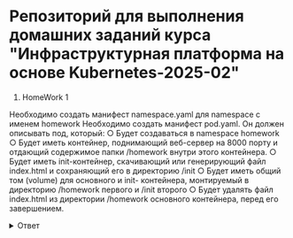 # Репозиторий для выполнения домашних заданий курса "Инфраструктурная платформа на основе Kubernetes-2025-02" 

1. HomeWork 1
 
Необходимо создать манифест namespace.yaml для namespace с именем homework 
Необходимо создать манифест pod.yaml. Он должен описывать под, который: 
○ Будет создаваться в namespace homework ○ Будет иметь контейнер, поднимающий веб-сервер на 8000 порту и отдающий содержимое папки /homework внутри этого контейнера. 
○ Будет иметь init-контейнер, скачивающий или генерирующий файл index.html и сохраняющий его в директорию /init ○ Будет иметь общий том (volume) для основного и init- контейнера, монтируемый в директорию /homework первого и /init второго ○ Будет удалять файл  index.html из директории /homework основного контейнера, перед его завершением. 


<details>
  <summary>Ответ</summary>

Основные DNS записи: 
namespace.yaml - создаёт namespace. 
configmap.yaml - заменяет дефолтный конфиг ngix. 
service.yaml - делаем сервис, для проверки работы пода снаружи через NodePort. 
pod.yaml - описываем сам под. 

запуск
```
kubectl apply -f namespace.yaml
kubectl apply -f configmap.yaml
kubectl apply -f pod.yaml 
```


</details>
